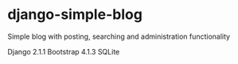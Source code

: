 # django-simple-blog
Simple blog with posting,  searching and administration functionality

Django 2.1.1 
Bootstrap 4.1.3 
SQLite
